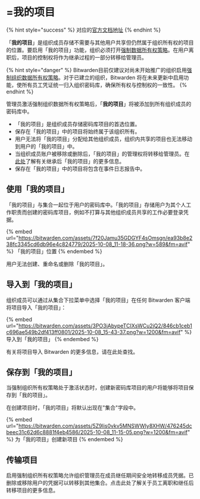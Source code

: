 # =我的项目

{% hint style="success" %}
对应的[官方文档地址](https://bitwarden.com/help/my-items/)
{% endhint %}

「**我的项目**」是组织成员存储不需要与其他用户共享但仍然属于组织所有权的项目的位置。要启用「我的项目」功能，组织必须打开[强制数据所有权策略](../../../admin-console/oversight-visibility/enterprise-policies.md#enforce-organization-data-ownership)。在用户离职后，项目的控制权将作为继承过程的一部分转移给管理员。

{% hint style="danger" %}
Bitwarden目前仅建议对尚未开始推广的组织启用[强制组织数据所有权策略](../../../admin-console/oversight-visibility/enterprise-policies.md#enforce-organization-data-ownership)。对于已建立的组织，Bitwarden 将在未来更新中启用功能，使所有员工凭证统一归入组织密码库，确保所有权与控制权的一致性。
{% endhint %}

管理员激活强制组织数据所有权策略后，「**我的项目**」将被添加到所有组织成员的密码库中。

* 「我的项目」是组织成员存储密码库项目的首选位置。
* 保存在「我的项目」中的项目将始终属于该组织所有。
* 用户无法将「我的项目」分配给其他组织成员，组织内共享的项目也无法移动到用户的「我的项目」中。
* 当组织成员账户被移除或删除后，「我的项目」的管理权将转移给管理员。在[此处](../../../admin-console/manage-members/revoke-remove/permanently-remove-access.md)了解有关继承后「我的项目」的更多信息。
* 保存在「我的项目」中的项目将包含在事件日志报告中。

## 使用「我的项目」 <a href="#use-my-items" id="use-my-items"></a>

「我的项目」与集合一起位于用户的密码库中。「我的项目」存储用户为其个人工作职责而创建的密码库项目，例如不打算与其他组织成员共享的工作必要登录凭据。

{% embed url="https://bitwarden.com/assets/7f20Jamu35GDGYF4sOmsgn/ea93b8e238fc3345cd6db96e4c824779/2025-10-08_11-18-36.png?w=589&fm=avif" %}
「我的项目」位置
{% endembed %}

用户无法创建、重命名或删除「我的项目」。

## 导入到「我的项目」 <a href="#import-to-my-items" id="import-to-my-items"></a>

组织成员可以通过从集合下拉菜单中选择「我的项目」在任何 Bitwarden 客户端将项目导入「我的项目」：

{% embed url="https://bitwarden.com/assets/3PO3iAbypeTCIXsWCu2jQ2/846cb1ceb1c696ae549b2df413ff0801/2025-10-08_15-43-37.png?w=1200&fm=avif" %}
导入到「我的项目」
{% endembed %}

有关将项目导入 Bitwarden 的更多信息，请在此处查找。

## 保存到「我的项目」 <a href="#save-to-my-items" id="save-to-my-items"></a>

当强制组织所有权策略处于激活状态时，创建新密码库项目的用户将能够将项目保存到「我的项目」。

在创建项目时，「我的项目」将默认出现在"集合"字段中。

{% embed url="https://bitwarden.com/assets/5Z9lis0vkv5MNSWWIy8XHW/476245dcbeec31c62d6c8881f4eb4586/2025-10-08_11-15-05.png?w=1200&fm=avif" %}
为「我的项目」创建新项目
{% endembed %}

## 传输项目 <a href="#transfer-items" id="transfer-items"></a>

启用强制组织所有权策略允许组织管理员在成员继任期间安全地转移成员凭据。已删除或移除用户的凭据可以转移到其他集合。点击此处了解关于员工离职和继任后转移项目的更多信息。
